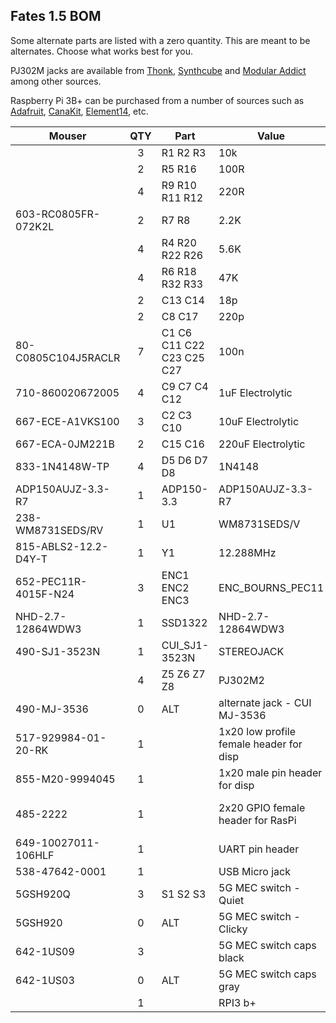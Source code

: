 ## Fates 1.5 BOM

Some alternate parts are listed with a zero quantity. This are meant to be alternates. Choose what works best for you.

PJ302M jacks are available from [Thonk](https://www.thonk.co.uk/shop/3-5mm-jacks/ ), [Synthcube](https://synthcube.com/cart/3-5mm-mono-jack-pj302m-rt-angle-hex-nut) and [Modular Addict](https://modularaddict.com/pj302m-jacks) among other sources.

Raspberry Pi 3B+ can be purchased from a number of sources such as [Adafruit](https://www.adafruit.com/product/3775?src=raspberrypi), [CanaKit](https://www.canakit.com/raspberry-pi-3-model-b-plus.html?cid=usd&src=raspberrypi&src=raspberrypi), [Element14](http://www.newark.com/49AC7637?src=raspberrypi), etc.


| Mouser  | QTY | Part | Value | Package |
|-----|:--:|-----|-----|-----|
||3|R1 R2 R3|10k|0805|
||2|R5 R16|100R|0805|
||4|R9 R10 R11 R12|220R|0805|
|603-RC0805FR-072K2L|2|R7 R8|2.2K|0805|
||4|R4 R20 R22 R26|5.6K|0805|
||4|R6 R18 R32 R33|47K|0805|
||2|C13 C14|18p|0805|
||2|C8 C17|220p|0805|
|80-C0805C104J5RACLR|7|C1 C6 C11 C22 C23 C25 C27|100n|0805|
|710-860020672005|4|C9 C7 C4 C12|1uF Electrolytic|11mm|
|667-ECE-A1VKS100|3|C2 C3 C10|10uF Electrolytic|11mm|
|667-ECA-0JM221B|2|C15 C16|220uF Electrolytic|11mm|
|833-1N4148W-TP|4|D5 D6 D7 D8|1N4148|SOD-123|                                                                                                                                                                                                                                                                                                                                                                                                                                                                                                                                                                                                                                                             
|ADP150AUJZ-3.3-R7|1|ADP150-3.3|ADP150AUJZ-3.3-R7||
|238-WM8731SEDS/RV|1|U1|WM8731SEDS/V|SSOP28||
|815-ABLS2-12.2-D4Y-T|1|Y1|12.288MHz|HC49UP||
|652-PEC11R-4015F-N24|3|ENC1 ENC2 ENC3|ENC_BOURNS_PEC11||
|NHD-2.7-12864WDW3|1|SSD1322|NHD-2.7-12864WDW3|
|490-SJ1-3523N|1|CUI_SJ1-3523N|STEREOJACK|
||4|Z5 Z6 Z7 Z8|PJ302M2|PJ302M|
|490-MJ-3536|0| ALT |alternate jack - CUI MJ-3536||
|517-929984-01-20-RK|1||1x20 low profile female header for disp||
|855-M20-9994045|1||1x20 male pin header for disp||
|485-2222|1||2x20 GPIO female header for RasPi|Adafruit Part # 2222|
|649-10027011-106HLF|1||UART pin header||
|538-47642-0001|1||USB Micro jack||
|5GSH920Q|3|S1 S2 S3|5G MEC switch - Quiet||
|5GSH920|0| ALT |5G MEC switch - Clicky||
|642-1US09|3| |5G MEC switch caps black||
|642-1US03|0| ALT |5G MEC switch caps gray||
||1| |RPI3 b+||

